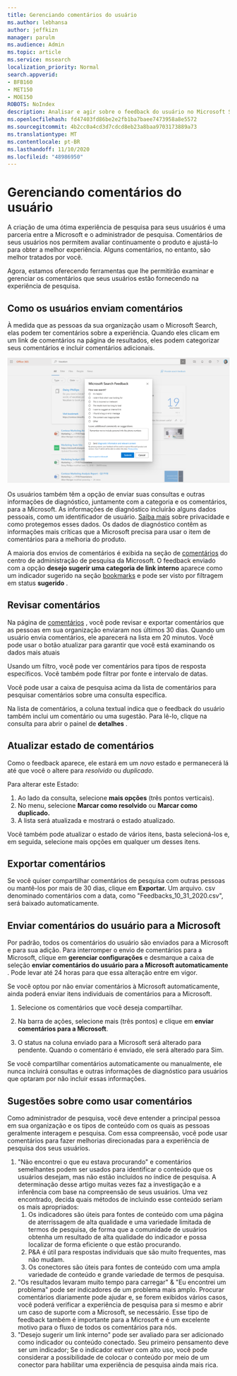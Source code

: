 ```yaml
---
title: Gerenciando comentários do usuário
ms.author: lebhansa
author: jeffkizn
manager: parulm
ms.audience: Admin
ms.topic: article
ms.service: mssearch
localization_priority: Normal
search.appverid:
- BFB160
- MET150
- MOE150
ROBOTS: NoIndex
description: Analisar e agir sobre o feedback do usuário no Microsoft Search
ms.openlocfilehash: fd47403fd86be2e2fb1ba7baee7473958a8e5572
ms.sourcegitcommit: 4b2cc0a4cd3d7cdcd8eb23a8baa9703173889a73
ms.translationtype: MT
ms.contentlocale: pt-BR
ms.lasthandoff: 11/10/2020
ms.locfileid: "48986950"
---
```

# <a name="managing-user-feedback"></a>Gerenciando comentários do usuário

A criação de uma ótima experiência de pesquisa para seus usuários é uma parceria entre a Microsoft e o administrador de pesquisa. Comentários de seus usuários nos permitem avaliar continuamente o produto e ajustá-lo para obter a melhor experiência. Alguns comentários, no entanto, são melhor tratados por você.

Agora, estamos oferecendo ferramentas que lhe permitirão examinar e gerenciar os comentários que seus usuários estão fornecendo na experiência de pesquisa.

## <a name="how-users-submit-feedback"></a>Como os usuários enviam comentários

À medida que as pessoas da sua organização usam o Microsoft Search, elas podem ter comentários sobre a experiência. Quando eles clicam em um link de comentários na página de resultados, eles podem categorizar seus comentários e incluir comentários adicionais.

![Formulário de comentários globais](media/feedback/feedback-global-dialog.png)

Os usuários também têm a opção de enviar suas consultas e outras informações de diagnóstico, juntamente com a categoria e os comentários, para a Microsoft. As informações de diagnóstico incluirão alguns dados pessoais, como um identificador de usuário. [Saiba mais](https://privacy.microsoft.com/en-US/privacystatement) sobre privacidade e como protegemos esses dados. Os dados de diagnóstico contêm as informações mais críticas que a Microsoft precisa para usar o item de comentários para a melhoria do produto.

A maioria dos envios de comentários é exibida na seção de [comentários](https://admin.microsoft.com/Adminportal/Home#/MicrosoftSearch/feedback) do centro de administração de pesquisa da Microsoft. O feedback enviado com a opção **desejo sugerir uma categoria de link interno** aparece como um indicador sugerido na seção [bookmarks](https://admin-ignite.microsoft.com/Adminportal/Home#/MicrosoftSearch/bookmarks) e pode ser visto por filtragem em status **sugerido** .

## <a name="review-feedback"></a>Revisar comentários

Na página de [comentários](https://admin.microsoft.com/Adminportal/Home#/MicrosoftSearch/feedback) , você pode revisar e exportar comentários que as pessoas em sua organização enviaram nos últimos 30 dias. Quando um usuário envia comentários, ele aparecerá na lista em 20 minutos. Você pode usar o botão atualizar para garantir que você está examinando os dados mais atuais

Usando um filtro, você pode ver comentários para tipos de resposta específicos. Você também pode filtrar por fonte e intervalo de datas.

Você pode usar a caixa de pesquisa acima da lista de comentários para pesquisar comentários sobre uma consulta específica.

Na lista de comentários, a coluna textual indica que o feedback do usuário também inclui um comentário ou uma sugestão. Para lê-lo, clique na consulta para abrir o painel de **detalhes** .

## <a name="update-feedback-state"></a>Atualizar estado de comentários

Como o feedback aparece, ele estará em um *novo* estado e permanecerá lá até que você o altere para *resolvido* ou *duplicado*.

Para alterar este Estado:

1. Ao lado da consulta, selecione **mais opções** (três pontos verticais).
1. No menu, selecione **Marcar como resolvido** ou **Marcar como duplicado.**
1. A lista será atualizada e mostrará o estado atualizado.

Você também pode atualizar o estado de vários itens, basta selecioná-los e, em seguida, selecione mais opções em qualquer um desses itens.

## <a name="export-feedback"></a>Exportar comentários

Se você quiser compartilhar comentários de pesquisa com outras pessoas ou mantê-los por mais de 30 dias, clique em **Exportar.** Um arquivo. csv denominado comentários com a data, como "Feedbacks_10_31_2020.csv", será baixado automaticamente.

## <a name="send-user-feedback-to-microsoft"></a>Enviar comentários do usuário para a Microsoft

Por padrão, todos os comentários do usuário são enviados para a Microsoft e para sua adição. Para interromper o envio de comentários para a Microsoft, clique em **gerenciar configurações** e desmarque a caixa de seleção **enviar comentários do usuário para a Microsoft automaticamente** . Pode levar até 24 horas para que essa alteração entre em vigor.

Se você optou por não enviar comentários à Microsoft automaticamente, ainda poderá enviar itens individuais de comentários para a Microsoft.

1. Selecione os comentários que você deseja compartilhar.
1. Na barra de ações, selecione mais (três pontos) e clique em **enviar comentários para a Microsoft**.

1. O status na coluna enviado para a Microsoft será alterado para pendente. Quando o comentário é enviado, ele será alterado para Sim.

Se você compartilhar comentários automaticamente ou manualmente, ele nunca incluirá consultas e outras informações de diagnóstico para usuários que optaram por não incluir essas informações.

## <a name="suggestions-on-how-to-use-feedback"></a>Sugestões sobre como usar comentários

Como administrador de pesquisa, você deve entender a principal pessoa em sua organização e os tipos de conteúdo com os quais as pessoas geralmente interagem e pesquisa. Com essa compreensão, você pode usar comentários para fazer melhorias direcionadas para a experiência de pesquisa dos seus usuários.

1. "Não encontrei o que eu estava procurando" e comentários semelhantes podem ser usados para identificar o conteúdo que os usuários desejam, mas não estão incluídos no índice de pesquisa. A determinação desse artigo muitas vezes faz a investigação e a inferência com base na compreensão de seus usuários. Uma vez encontrado, decida quais métodos de incluindo esse conteúdo seriam os mais apropriados:
    1. Os indicadores são úteis para fontes de conteúdo com uma página de aterrissagem de alta qualidade e uma variedade limitada de termos de pesquisa, de forma que a comunidade de usuários obtenha um resultado de alta qualidade do indicador e possa localizar de forma eficiente o que estão procurando.
    1. P&A é útil para respostas individuais que são muito frequentes, mas não mudam.
    1. Os conectores são úteis para fontes de conteúdo com uma ampla variedade de conteúdo e grande variedade de termos de pesquisa.
1. "Os resultados levaram muito tempo para carregar" & "Eu encontrei um problema" pode ser indicadores de um problema mais amplo. Procurar comentários diariamente pode ajudar e, se forem exibidos vários casos, você poderá verificar a experiência de pesquisa para si mesmo e abrir um caso de suporte com a Microsoft, se necessário. Esse tipo de feedback também é importante para a Microsoft e é um excelente motivo para o fluxo de todos os comentários para nós.
1. "Desejo sugerir um link interno" pode ser avaliado para ser adicionado como indicador ou conteúdo conectado. Seu primeiro pensamento deve ser um indicador; Se o indicador estiver com alto uso, você pode considerar a possibilidade de colocar o conteúdo por meio de um conector para habilitar uma experiência de pesquisa ainda mais rica.
